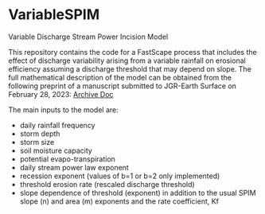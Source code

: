 # VariableSPIM
Variable Discharge Stream Power Incision Model

This repository contains the code for a FastScape process that includes the effect of discharge variability arising from a variable rainfall on erosional efficiency assuming a discharge threshold that may depend on slope. The full mathematical description of the model can be obtained from the following preprint of a manuscript submitted to JGR-Earth Surface on February 28, 2023:
[Archive Doc](https://essopenarchive.org/doi/full/10.22541/essoar.167810329.99741471/v1)

The main inputs to the model are:
- daily rainfall frequency
- storm depth
- storm size
- soil moisture capacity
- potential evapo-transpiration
- daily stream power law exponent
- recession exponent (values of b=1 or b=2 only implemented)
- threshold erosion rate (rescaled discharge threshold)
- slope dependence of threshold (exponent)
in addition to the usual SPIM slope (n) and area (m) exponents and the rate coefficient, Kf

